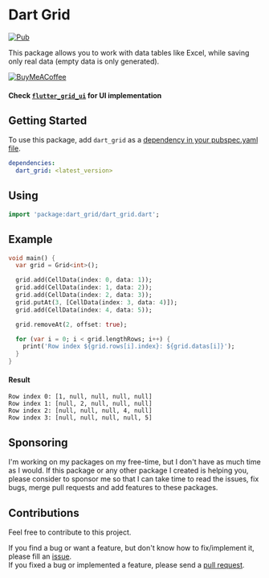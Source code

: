 # Dart Grid

[![Pub][pub_badge]][pub]

This package allows you to work with data tables like Excel, while saving only real data (empty data is only generated).

[![BuyMeACoffee][buy_me_a_coffee_badge]][buy_me_a_coffee]

#### Check [`flutter_grid_ui`](https://pub.dev/packages/flutter_grid_ui) for UI implementation

## Getting Started

To use this package, add `dart_grid` as a [dependency in your pubspec.yaml file](https://flutter.io/platform-plugins/).

```yaml
dependencies:
  dart_grid: <latest_version>
```

## Using

```dart
import 'package:dart_grid/dart_grid.dart';
```

## Example

```dart
void main() {
  var grid = Grid<int>();

  grid.add(CellData(index: 0, data: 1));
  grid.add(CellData(index: 1, data: 2));
  grid.add(CellData(index: 2, data: 3));
  grid.putAt(3, [CellData(index: 3, data: 4)]);
  grid.add(CellData(index: 4, data: 5));

  grid.removeAt(2, offset: true);

  for (var i = 0; i < grid.lengthRows; i++) {
    print('Row index ${grid.rows[i].index}: ${grid.datas[i]}');
  }
}
```

#### Result

```text
Row index 0: [1, null, null, null, null]
Row index 1: [null, 2, null, null, null]
Row index 2: [null, null, null, 4, null]
Row index 3: [null, null, null, null, 5]
```

## Sponsoring

I'm working on my packages on my free-time, but I don't have as much time as I would. If this package or any other package I created is helping you, please consider to sponsor me so that I can take time to read the issues, fix bugs, merge pull requests and add features to these packages.

## Contributions

Feel free to contribute to this project.

If you find a bug or want a feature, but don't know how to fix/implement it, please fill an [issue][issue].  
If you fixed a bug or implemented a feature, please send a [pull request][pr].

<!-- Links -->
[pub_badge]: https://img.shields.io/pub/v/dart_grid.svg
[pub]: https://pub.dartlang.org/packages/dart_grid

[buy_me_a_coffee]:https://buymeacoffee.com/dip.dev
[buy_me_a_coffee_badge]: https://img.buymeacoffee.com/button-api/?text=Donate&emoji=&slug=dip.dev&button_colour=29b6f6&font_colour=000000&font_family=Cookie&outline_colour=000000&coffee_colour=FFDD00

[issue]: https://github.com/dip-dev-team/dart_grid/issues
[pr]: https://github.com/dip-dev-team/dart_grid/pulls